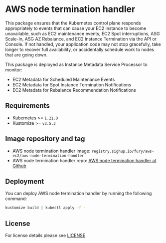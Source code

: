 # AWS node termination handler

<!-- <SD-DOCS> -->

This package ensures that the Kubernetes control plane responds appropriately to events that can cause your EC2 instance to become unavailable, such as EC2 maintenance events, EC2 Spot interruptions, ASG Scale-In, ASG AZ Rebalance, and EC2 Instance Termination via the API or Console.
If not handled, your application code may not stop gracefully, take longer to recover full availability, or accidentally schedule work to nodes that are going down.

This package is deployed as Instance Metadata Service Processor to monitor:

- EC2 Metadata for Scheduled Maintenance Events
- EC2 Metadata for Spot Instance Termination Notifications
- EC2 Metadata for Rebalance Recommendation Notifications

## Requirements

- Kubernetes >= `1.21.0`
- Kustomize >= `v3.5.3`

## Image repository and tag

- AWS node termination handler image: `registry.sighup.io/fury/aws-ec2/aws-node-termination-handler`
- AWS node termination handler repo: [AWS node termination handler at Github][github]

## Deployment

You can deploy AWS node termination handler by running the following command:

```bash
kustomize build | kubectl apply -f -
```

<!-- Links -->

[github]: https://github.com/aws/aws-node-termination-handler

<!-- </SD-DOCS> -->

## License

For license details please see [LICENSE](../../LICENSE)


